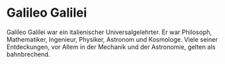 # Galileo Galilei
Galileo Galilei war ein italienischer Universalgelehrter. Er war Philosoph, Mathematiker, Ingenieur, Physiker, Astronom und Kosmologe. Viele seiner Entdeckungen, vor Allem in der Mechanik und der Astronomie, gelten als bahnbrechend.